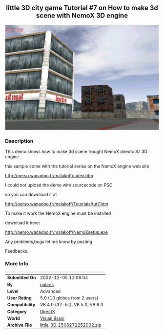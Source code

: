 ﻿<div align="center">

## little 3D city game Tutorial \#7 on How to make 3d scene with NemoX 3D engine

<img src="PIC2002125115138099.jpg">
</div>

### Description

This demo shows how to make 3d scene trought NemoX directx 8.1 3D engine.

this sample come with the tutorial series on the NemoX engine web site

http://perso.wanadoo.fr/malakoff/index.htm

I could not upload the demo with sourcecode on PSC

so you can download it at

http://perso.wanadoo.fr/malakoff/Tutorials/tut7.htm

To make it work the NemoX engine must be installed

download it here:

http://perso.wanadoo.fr/malakoff/NemoXsetup.exe

Any problems,bugs let me know by posting

Feedbacks..
 
### More Info
 


<span>             |<span>
---                |---
**Submitted On**   |2002-12-05 11:06:04
**By**             |[polaris](https://github.com/Planet-Source-Code/PSCIndex/blob/master/ByAuthor/polaris.md)
**Level**          |Advanced
**User Rating**    |5.0 (10 globes from 2 users)
**Compatibility**  |VB 4\.0 \(32\-bit\), VB 5\.0, VB 6\.0
**Category**       |[DirectX](https://github.com/Planet-Source-Code/PSCIndex/blob/master/ByCategory/directx__1-44.md)
**World**          |[Visual Basic](https://github.com/Planet-Source-Code/PSCIndex/blob/master/ByWorld/visual-basic.md)
**Archive File**   |[little\_3D\_1508271252002\.zip](https://github.com/Planet-Source-Code/polaris-little-3d-city-game-tutorial-7-on-how-to-make-3d-scene-with-nemox-3d-engine__1-41328/archive/master.zip)








